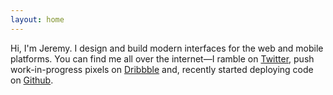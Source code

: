 ```yaml
---
layout: home
---
```

Hi, I'm Jeremy. I design and build modern interfaces for the web and mobile platforms. You can find me all over the internet&mdash;I ramble on [Twitter](https://twitter.com/jereswinnen), push work-in-progress pixels on [Dribbble](https://dribbble.com/jereswinnen) and, recently started deploying code on [Github](https://github.com/jereswinnen).
